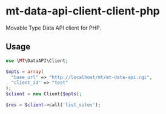 # mt-data-api-client-client-php

Movable Type Data API client for PHP.

## Usage

```php
use \MT\DataAPI\Client;

$opts = array(
  "base_url" => "http://localhost/mt/mt-data-api.cgi",
  "client_id" => "test"
);
$client = new Client($opts);

$res = $client->call('list_sites');
```


